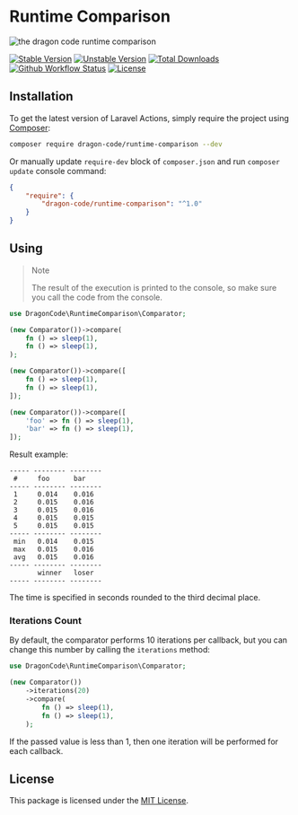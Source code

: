 # Runtime Comparison

![the dragon code runtime comparison](https://preview.dragon-code.pro/the-dragon-code/runtime-comparison.svg?brand=php)

[![Stable Version][badge_stable]][link_packagist]
[![Unstable Version][badge_unstable]][link_packagist]
[![Total Downloads][badge_downloads]][link_packagist]
[![Github Workflow Status][badge_build]][link_build]
[![License][badge_license]][link_license]

## Installation

To get the latest version of Laravel Actions, simply require the project using [Composer](https://getcomposer.org):

```bash
composer require dragon-code/runtime-comparison --dev
```

Or manually update `require-dev` block of `composer.json` and run `composer update` console command:

```json
{
    "require": {
        "dragon-code/runtime-comparison": "^1.0"
    }
}
```

## Using

> Note
> 
> The result of the execution is printed to the console, so make sure you call the code from the console.

```php
use DragonCode\RuntimeComparison\Comparator;

(new Comparator())->compare(
    fn () => sleep(1),
    fn () => sleep(1),
);

(new Comparator())->compare([
    fn () => sleep(1),
    fn () => sleep(1),
]);

(new Comparator())->compare([
    'foo' => fn () => sleep(1),
    'bar' => fn () => sleep(1),
]);
```

Result example:

```
----- -------- -------- 
 #     foo      bar  
----- -------- -------- 
 1     0.014    0.016   
 2     0.015    0.016   
 3     0.015    0.016   
 4     0.015    0.015   
 5     0.015    0.015   
----- -------- -------- 
 min   0.014    0.015   
 max   0.015    0.016   
 avg   0.015    0.016   
----- -------- -------- 
       winner   loser   
----- -------- -------- 
```

The time is specified in seconds rounded to the third decimal place.

### Iterations Count

By default, the comparator performs 10 iterations per callback, but you can change this number by calling the `iterations` method:

```php
use DragonCode\RuntimeComparison\Comparator;

(new Comparator())
    ->iterations(20)
    ->compare(
        fn () => sleep(1),
        fn () => sleep(1),
    );
```

If the passed value is less than 1, then one iteration will be performed for each callback.

## License

This package is licensed under the [MIT License](LICENSE).


[badge_build]:          https://img.shields.io/github/actions/workflow/status/TheDragonCode/runtime-comparison/phpunit.yml?style=flat-square

[badge_downloads]:      https://img.shields.io/packagist/dt/dragon-code/runtime-comparison.svg?style=flat-square

[badge_license]:        https://img.shields.io/packagist/l/dragon-code/runtime-comparison.svg?style=flat-square

[badge_stable]:         https://img.shields.io/github/v/release/TheDragonCode/runtime-comparison?label=stable&style=flat-square

[badge_unstable]:       https://img.shields.io/badge/unstable-dev--main-orange?style=flat-square

[link_build]:           https://github.com/TheDragonCode/runtime-comparison/actions

[link_license]:         LICENSE

[link_packagist]:       https://packagist.org/packages/dragon-code/runtime-comparison
